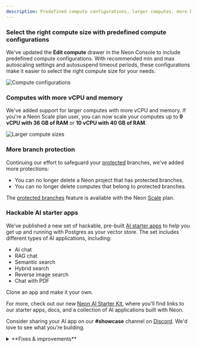 ```yaml
---
description: Predefined compute configurations, larger computes, more branch protection, and hackable AI starter apps
---
```


### Select the right compute size with predefined compute configurations

We've updated the **Edit compute** drawer in the Neon Console to include predefined compute configurations. With recommended min and max autoscaling settings and autosuspend timeout periods, these configurations make it easier to select the right compute size for your needs.

![Compute configurations](/docs/relnotes/compute_configurations.png)

### Computes with more vCPU and memory

We've added support for larger computes with more vCPU and memory. If you're a Neon Scale plan user, you can now scale your computes up to **9 vCPU with 36 GB of RAM** or **10 vCPU with 40 GB of RAM**.

![Larger compute sizes](/docs/relnotes/larger_compute_sizes.png)

### More branch protection

Continuing our effort to safeguard your [protected](/docs/guides/protected-branches) branches, we've added more protections:

- You can no longer delete a Neon project that has protected branches.
- You can no longer delete computes that belong to protected branches.

The [protected branches](/docs/guides/protected-branches) feature is available with the Neon [Scale](/docs/introduction/plans#scale) plan.

### Hackable AI starter apps

We've published a new set of hackable, pre-built [AI starter apps](https://neon.tech/docs/ai/ai-intro#ai-starter-apps) to help you get up and running with Postgres as your vector store. The set includes different types of AI applications, including:

- AI chat
- RAG chat
- Semantic search
- Hybrid search
- Reverse image search
- Chat with PDF

Clone an app and make it your own.

For more, check out our new [Neon AI Starter Kit](/docs/ai/ai-intro), where you'll find links to our starter apps, docs, and a collection of AI applications built with Neon.

Consider sharing your AI app on our **#showcase** channel on [Discord](https://discord.gg/92vNTzKDGp). We'd love to see what you're building.

<details>
<summary>**Fixes & improvements**</summary>

- In a Postgres primary-standby configuration, certain settings must be no smaller on a standby than on the primary in order to ensure that the standby does not run out of shared memory during recovery, as described in the [PostgreSQL hot standby documentation](https://www.postgresql.org/docs/current/hot-standby.html#HOT-STANDBY-ADMIN). For Neon, it's no different. The same settings must be no smaller on a read replica compute than on the default read-write compute. For this reason, the following settings on read replica computes are now synchronized with the settings on the default read-write compute when the read replica compute is started:
  - `max_connections`
  - `max_prepared_transactions`
  - `max_locks_per_transaction`
  - `max_wal_senders`
  - `max_worker_processes`
- Fixed the SQLAlchemy code snippet in the **Connection Details** widget in the Neon Console. The host variable was missing a comma.
- A more user-friendly error message is now reported if you exceed the permitted number of concurrently active computes. Neon has a default limit of 20 concurrently active computes to protect your account from unintended usage. See [connection errors](/docs/connect/connection-errors#you-have-exceeded-the-limit-of-concurrently-active-endpoints) for more information.
- Fixed an issue with the [List projects](https://api-docs.neon.tech/reference/listprojects) API that caused it to return an empty result set when including an `org_id` value.
- Fixed an issue that caused the **Create project** page to be displayed if a **Project** page could not be shown due to an error. The **Projects list** page is now shown instead.
- For Free Tier users, the **Data transfer** metric in the **Resources remaining** widget on the **Project Dashboard** now displays `0` when the 5 GiB allowance is exceeded, indicating that there is no remaining allowance.
- Improved console naviagtion by carrying forward the branch and database selected on the **Dashboard** when navigating to other console pages.
- Console themes (System, Light, Dark) are now set via the **Profile** menu in the Neon Console. The **Theme** page previously available via the **Settings** page was removed.
- Fixed an issue with the `rum` extension that caused an error when building a RUM index with a large amount of data.

</details>
